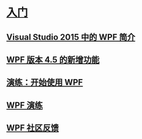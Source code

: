 # [入门](index.md)
## [Visual Studio 2015 中的 WPF 简介](introduction-to-wpf-in-vs.md)
## [WPF 版本 4.5 的新增功能](whats-new.md)
## [演练：开始使用 WPF](walkthrough-my-first-wpf-desktop-application.md)
## [WPF 演练](wpf-walkthroughs.md)
## [WPF 社区反馈](community-feedback.md)
